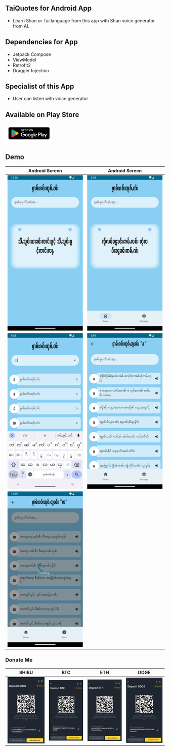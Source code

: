 ## TaiQuotes for Android App
- Learn Shan or Tai language from this app with Shan voice generator from AI.

## Dependencies for App
- Jetpack Compose
- ViewModel
- Retrofit2
- Dragger Injection

## Specialist of this App
- User can listen with voice generator

## Available on Play Store
[<img src="src/play_icon.png" width="150px">](https://play.google.com/store/apps/details?id=com.pld3v.taiquotes)

## Demo
   Android Screen | Android Screen
:-------------------------: | :-------------------------:
<img src="src/1.png" width="300px"> | <img src="src/2.png" width="300px">
<img src="src/3.png" width="300px"> | <img src="src/4.png" width="300px">
<img src="src/5.png" width="300px"> | <img src="" width="300px">

### Donate Me
| SHIBU | BTC | ETH | DOGE |
| :----------: | :-----------: | :-----------: | :-----------: |
| <img src="https://github.com/saitawngpha/saitawngpha/raw/main/donate/shib.JPG" width="250px"/> | <img src="https://github.com/saitawngpha/saitawngpha/raw/main/donate/btc.JPG" width="250px"/> | <img src="https://github.com/saitawngpha/saitawngpha/raw/main/donate/eth.JPG" width="250px"/> | <img src="https://github.com/saitawngpha/saitawngpha/raw/main/donate/doge.JPG" width="250px"/> |
